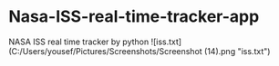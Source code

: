 # Nasa-ISS-real-time-tracker-app
NASA ISS real time tracker by python
![iss.txt](C:/Users/yousef/Pictures/Screenshots/Screenshot (14).png "iss.txt")
